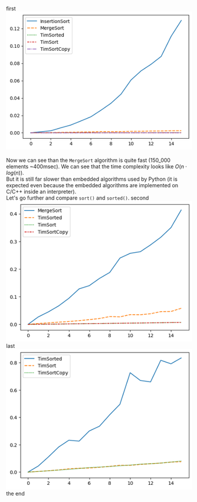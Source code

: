 first\
![Array size 100 .. 1500](./pngs/100___1_500.png)\
\
Now we can see than the ```MergeSort``` algorithm is quite fast (150_000 elements ~400msec). We can see that the time complexity looks like $O(n\cdot log(n))$.\
But it is still far slower than embedded algorithms used by Python (it is expected even because the embedded algorithms are implemented on C/C++ inside an interpreter).\
Let's go further and compare ```sort()``` and ```sorted()```.
second\
![Array size 10_000 .. 150_000](./pngs/10_000___150_000.png)\
last\
![Array size 100_000 .. 1_500_000](./pngs/100_000___1_500_000.png)\
the end
